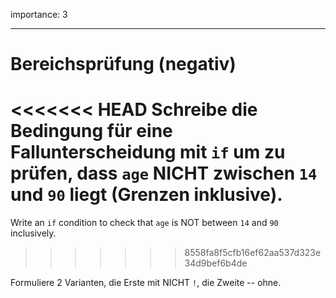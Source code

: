 importance: 3

---

# Bereichsprüfung (negativ)

<<<<<<< HEAD
Schreibe die Bedingung für eine Fallunterscheidung mit `if` um zu prüfen, dass `age` NICHT zwischen `14` und `90` liegt (Grenzen inklusive).
=======
Write an `if` condition to check that `age` is NOT between `14` and `90` inclusively.
>>>>>>> 8558fa8f5cfb16ef62aa537d323e34d9bef6b4de

Formuliere 2 Varianten, die Erste mit NICHT `!`, die Zweite -- ohne.
